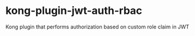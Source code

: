 # kong-plugin-jwt-auth-rbac
Kong plugin that performs authorization based on custom role claim in JWT 
